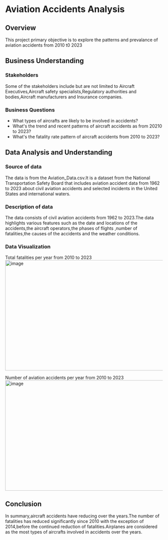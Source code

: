 # Aviation Accidents Analysis
## Overview
This project primary objective is to explore the patterns and prevalance of aviation accidents from 2010 t0 2023
## Business Understanding
### Stakeholders
Some of the stakeholders include but are not limited to Aircraft Executives,Aircraft safety specialists,Regulatory authorities and bodies,Aircraft manufacturers and Insurance companies.
### Business Questions
 - What types of aircrafts are likely to be involved in accidents?
 - What's the trend and recent patterns of aircraft accidents as from 20210 to 2023?
 - What's the fatality rate pattern of aircraft accidents from 2010 to 2023?
## Data Analysis and Understanding
### Source of data
The data is from the Aviation_Data.csv.It is a dataset from the National Transportation Safety Board that includes aviation accident data from 1962 to 2023 about civil aviation accidents and selected incidents in the United States and international waters.
### Description of data
The data consists of civil aviation accidents from 1962 to 2023.The data highlights various features such as the date and locations of the accidents,the aircraft operators,the phases of flights ,number of fatalities,the causes of the accidents and the weather conditions.
### Data Visualization
Total fatalities per year from 2010 to 2023
<img width="712" height="352" alt="image" src="https://github.com/user-attachments/assets/8208e533-a1bc-4eae-8598-ed6a7ff1d1cb" />

Number of aviation accidents per year from 2010 to 2023
<img width="712" height="352" alt="image" src="https://github.com/user-attachments/assets/b71512c8-f4fb-4aec-9158-40d3df22626d" />

## Conclusion
In summary,aircraft accidents have reducing over the years.The number of fatalities has reduced significantly since 2010 with the exception of 2014,before the continued reduction of fatalities.Airplanes are considered as the most types of aircrafts involved in accidents over the years.

